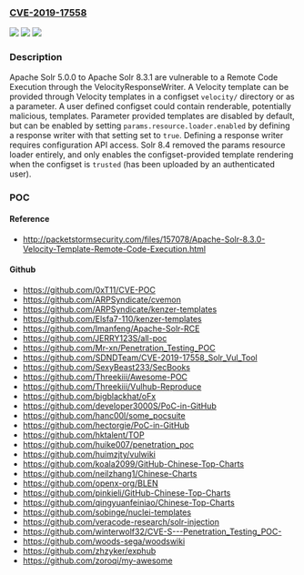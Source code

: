 ### [CVE-2019-17558](https://cve.mitre.org/cgi-bin/cvename.cgi?name=CVE-2019-17558)
![](https://img.shields.io/static/v1?label=Product&message=Apache%20Solr&color=blue)
![](https://img.shields.io/static/v1?label=Version&message=n%2Fa&color=blue)
![](https://img.shields.io/static/v1?label=Vulnerability&message=Information%20Disclosure&color=brighgreen)

### Description

Apache Solr 5.0.0 to Apache Solr 8.3.1 are vulnerable to a Remote Code Execution through the VelocityResponseWriter. A Velocity template can be provided through Velocity templates in a configset `velocity/` directory or as a parameter. A user defined configset could contain renderable, potentially malicious, templates. Parameter provided templates are disabled by default, but can be enabled by setting `params.resource.loader.enabled` by defining a response writer with that setting set to `true`. Defining a response writer requires configuration API access. Solr 8.4 removed the params resource loader entirely, and only enables the configset-provided template rendering when the configset is `trusted` (has been uploaded by an authenticated user).

### POC

#### Reference
- http://packetstormsecurity.com/files/157078/Apache-Solr-8.3.0-Velocity-Template-Remote-Code-Execution.html

#### Github
- https://github.com/0xT11/CVE-POC
- https://github.com/ARPSyndicate/cvemon
- https://github.com/ARPSyndicate/kenzer-templates
- https://github.com/Elsfa7-110/kenzer-templates
- https://github.com/Imanfeng/Apache-Solr-RCE
- https://github.com/JERRY123S/all-poc
- https://github.com/Mr-xn/Penetration_Testing_POC
- https://github.com/SDNDTeam/CVE-2019-17558_Solr_Vul_Tool
- https://github.com/SexyBeast233/SecBooks
- https://github.com/Threekiii/Awesome-POC
- https://github.com/Threekiii/Vulhub-Reproduce
- https://github.com/bigblackhat/oFx
- https://github.com/developer3000S/PoC-in-GitHub
- https://github.com/hanc00l/some_pocsuite
- https://github.com/hectorgie/PoC-in-GitHub
- https://github.com/hktalent/TOP
- https://github.com/huike007/penetration_poc
- https://github.com/huimzjty/vulwiki
- https://github.com/koala2099/GitHub-Chinese-Top-Charts
- https://github.com/neilzhang1/Chinese-Charts
- https://github.com/openx-org/BLEN
- https://github.com/pinkieli/GitHub-Chinese-Top-Charts
- https://github.com/qingyuanfeiniao/Chinese-Top-Charts
- https://github.com/sobinge/nuclei-templates
- https://github.com/veracode-research/solr-injection
- https://github.com/winterwolf32/CVE-S---Penetration_Testing_POC-
- https://github.com/woods-sega/woodswiki
- https://github.com/zhzyker/exphub
- https://github.com/zoroqi/my-awesome

